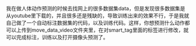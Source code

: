 我在做人体动作预测的时候去找网上的很多数据集data，但是发现很多数据集是从youtube里下载的，并且很多还是残缺的，导致训练出来的效果不行，于是我就自己做了一个自动标注数据集的代码，以及训练代码。这样，你想预测什么动作都可以上传到move_data_video文件夹里，在对smart_tag里面的标签进行修改，就可以完成标注，训练以及打开摄像头预测了。
